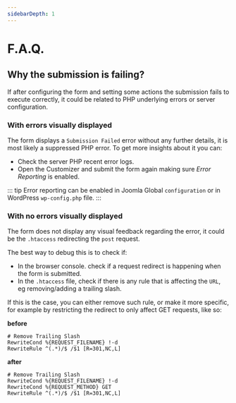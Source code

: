 ```yaml
---
sidebarDepth: 1
---
```


# F.A.Q.

## Why the submission is failing?

If after configuring the form and setting some actions the submission fails to execute correctly, it could be related to PHP underlying errors or server configuration.

### With errors visually displayed

The form displays a `Submission Failed` error without any further details, it is most likely a suppressed PHP error. To get more insights about it you can:

- Check the server PHP recent error logs.
- Open the Customizer and submit the form again making sure _Error Reporting_ is enabled.

::: tip
Error reporting can be enabled in Joomla Global `configuration` or in WordPress `wp-config.php` file.
:::

### With no errors visually displayed

The form does not display any visual feedback regarding the error, it could be the `.htaccess` redirecting the `post` request.

The best way to debug this is to check if:

- In the browser console. check if a request redirect is happening when the form is submitted.
- In the `.htaccess` file, check if there is any rule that is affecting the `URL`, eg removing/adding a trailing slash.

If this is the case, you can either remove such rule, or make it more specific, for example by restricting the redirect to only affect GET requests, like so:

**before**
```
# Remove Trailing Slash
RewriteCond %{REQUEST_FILENAME} !-d
RewriteRule ^(.*)/$ /$1 [R=301,NC,L]
```

**after**
```
# Remove Trailing Slash
RewriteCond %{REQUEST_FILENAME} !-d
RewriteCond %{REQUEST_METHOD} GET
RewriteRule ^(.*)/$ /$1 [R=301,NC,L]
```
